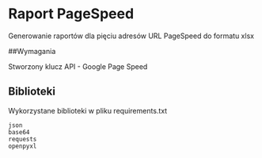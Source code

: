 # Raport PageSpeed

Generowanie raportów dla pięciu adresów URL PageSpeed do formatu xlsx

##Wymagania

Stworzony klucz API - Google Page Speed

## Biblioteki

Wykorzystane biblioteki w pliku requirements.txt

```
json
base64
requests
openpyxl
```